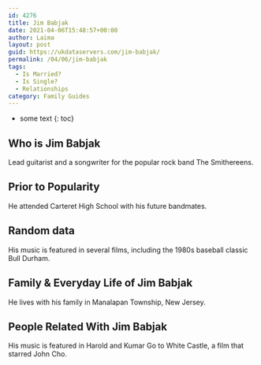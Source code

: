 ```yaml
---
id: 4276
title: Jim Babjak
date: 2021-04-06T15:48:57+00:00
author: Laima
layout: post
guid: https://ukdataservers.com/jim-babjak/
permalink: /04/06/jim-babjak
tags:
  - Is Married?
  - Is Single?
  - Relationships
category: Family Guides
---
```


* some text
{: toc}


## Who is Jim Babjak
                  
                  
                  
Lead guitarist and a songwriter for the popular rock band The Smithereens.
                  
              
            
              
            
                
                
                
## Prior to Popularity
                  
                  
                  
He attended Carteret High School with his future bandmates.
                  
              
            
              
            
                
                
                
## Random data
                  
                  
                  
His music is featured in several films, including the 1980s baseball classic Bull Durham.
                  
              
            
              
            
                
                
                
## Family & Everyday Life of Jim Babjak
                  
                  
                  
He lives with his family in Manalapan Township, New Jersey.
                  
              
            
              
            
                
                
                
## People Related With Jim Babjak
                  
                  
                  
His music is featured in Harold and Kumar Go to White Castle, a film that starred John Cho.
                  
              
            
              
            
                
              
            
              
              
            
            
              
            
          
          
          